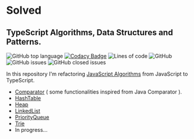 # Solved

## TypeScript Algorithms, Data Structures and Patterns.

![GitHub top language](https://img.shields.io/github/languages/top/behzadam/solved)
[![Codacy Badge](https://app.codacy.com/project/badge/Grade/b6d0142c6cb448e28ea0dcc88d77b062)](https://app.codacy.com/gh/behzadam/solved/dashboard?utm_source=gh&utm_medium=referral&utm_content=&utm_campaign=Badge_grade)
![Lines of code](https://img.shields.io/tokei/lines/github/behzadam/solved)
![GitHub](https://img.shields.io/github/license/behzadam/solved)
![GitHub issues](https://img.shields.io/github/issues-raw/behzadam/solved)
![GitHub closed issues](https://img.shields.io/github/issues-closed-raw/behzadam/solved)

In this repository I'm refactoring [JavaScript Algorithms](https://github.com/trekhleb/javascript-algorithms) from JavaScript to TypeScript.

- [Comparator](https://github.com/behzadam/solved/tree/master/src/comparator) ( some functionalities inspired from Java Comparator ).
- [HashTable](https://github.com/behzadam/solved/tree/master/src/hash-table)
- [Heap](https://github.com/behzadam/solved/tree/master/src/heap)
- [LinkedList](https://github.com/behzadam/solved/tree/master/src/linked-list)
- [PriorityQueue](https://github.com/behzadam/solved/tree/master/src/priority-queue)
- [Trie](https://github.com/behzadam/solved/tree/master/src/trie)
- In progress...
